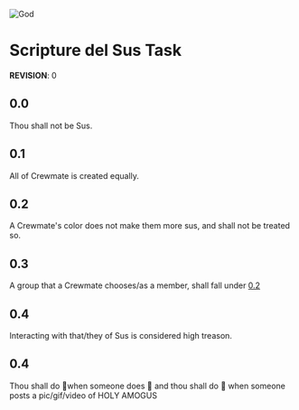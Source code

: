 ![God](https://i1.sndcdn.com/artworks-Hv2LahjmfqepkBVz-iQkF5w-t500x500.jpg)

# Scripture del Sus Task
**REVISION**: 0

## 0.0
Thou shall not be Sus.

## 0.1
All of Crewmate is created equally.

## 0.2
A Crewmate's color does not make them more sus, and shall not be treated so.

## 0.3
A group that a Crewmate chooses/as a member, shall fall under [0.2](#02)

## 0.4
Interacting with that/they of Sus is considered high treason.

## 0.4
Thou shall do 🙏when someone does 🙏 and thou shall do 🙏 when someone posts a pic/gif/video of HOLY AMOGUS
